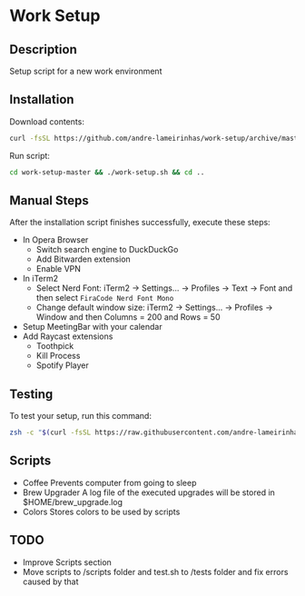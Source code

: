 # Work Setup

## Description
Setup script for a new work environment

## Installation
Download contents:
```bash
curl -fsSL https://github.com/andre-lameirinhas/work-setup/archive/master.tar.gz | tar -xz
```
Run script:
```bash
cd work-setup-master && ./work-setup.sh && cd ..
```

## Manual Steps
After the installation script finishes successfully, execute these steps:
- In Opera Browser
  - Switch search engine to DuckDuckGo
  - Add Bitwarden extension
  - Enable VPN
- In iTerm2
  - Select Nerd Font: iTerm2 -> Settings... -> Profiles -> Text -> Font and then select `FiraCode Nerd Font Mono`
  - Change default window size: iTerm2 -> Settings... -> Profiles -> Window and then Columns = 200 and Rows = 50
- Setup MeetingBar with your calendar
- Add Raycast extensions
  - Toothpick
  - Kill Process
  - Spotify Player

## Testing
To test your setup, run this command:
```bash
zsh -c "$(curl -fsSL https://raw.githubusercontent.com/andre-lameirinhas/work-setup/refs/heads/master/test.sh)"
```

## Scripts
- Coffee
  Prevents computer from going to sleep
- Brew Upgrader
  A log file of the executed upgrades will be stored in $HOME/brew_upgrade.log
- Colors
  Stores colors to be used by scripts

## TODO
- Improve Scripts section
- Move scripts to /scripts folder and test.sh to /tests folder and fix errors caused by that


